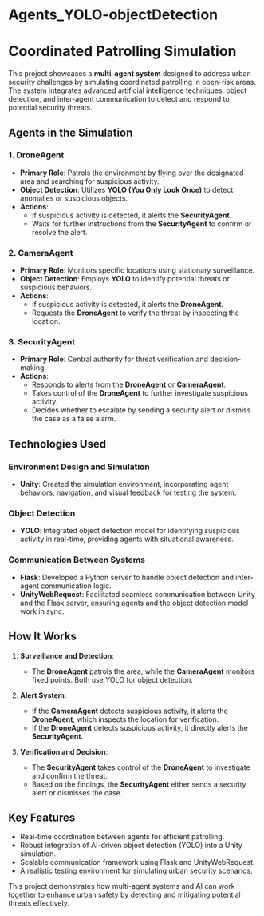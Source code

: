 # Agents_YOLO-objectDetection

# Coordinated Patrolling Simulation

This project showcases a **multi-agent system** designed to address urban security challenges by simulating coordinated patrolling in open-risk areas. The system integrates advanced artificial intelligence techniques, object detection, and inter-agent communication to detect and respond to potential security threats.

## Agents in the Simulation

### 1. **DroneAgent**  
   - **Primary Role**: Patrols the environment by flying over the designated area and searching for suspicious activity.  
   - **Object Detection**: Utilizes **YOLO (You Only Look Once)** to detect anomalies or suspicious objects.  
   - **Actions**:  
     - If suspicious activity is detected, it alerts the **SecurityAgent**.  
     - Waits for further instructions from the **SecurityAgent** to confirm or resolve the alert.  

### 2. **CameraAgent**  
   - **Primary Role**: Monitors specific locations using stationary surveillance.  
   - **Object Detection**: Employs **YOLO** to identify potential threats or suspicious behaviors.  
   - **Actions**:  
     - If suspicious activity is detected, it alerts the **DroneAgent**.  
     - Requests the **DroneAgent** to verify the threat by inspecting the location.  

### 3. **SecurityAgent**  
   - **Primary Role**: Central authority for threat verification and decision-making.  
   - **Actions**:  
     - Responds to alerts from the **DroneAgent** or **CameraAgent**.  
     - Takes control of the **DroneAgent** to further investigate suspicious activity.  
     - Decides whether to escalate by sending a security alert or dismiss the case as a false alarm.  

## Technologies Used

### Environment Design and Simulation  
- **Unity**: Created the simulation environment, incorporating agent behaviors, navigation, and visual feedback for testing the system.  

### Object Detection  
- **YOLO**: Integrated object detection model for identifying suspicious activity in real-time, providing agents with situational awareness.  

### Communication Between Systems  
- **Flask**: Developed a Python server to handle object detection and inter-agent communication logic.  
- **UnityWebRequest**: Facilitated seamless communication between Unity and the Flask server, ensuring agents and the object detection model work in sync.  

## How It Works  
1. **Surveillance and Detection**:  
   - The **DroneAgent** patrols the area, while the **CameraAgent** monitors fixed points. Both use YOLO for object detection.  

2. **Alert System**:  
   - If the **CameraAgent** detects suspicious activity, it alerts the **DroneAgent**, which inspects the location for verification.  
   - If the **DroneAgent** detects suspicious activity, it directly alerts the **SecurityAgent**.  

3. **Verification and Decision**:  
   - The **SecurityAgent** takes control of the **DroneAgent** to investigate and confirm the threat.  
   - Based on the findings, the **SecurityAgent** either sends a security alert or dismisses the case.  

## Key Features  
- Real-time coordination between agents for efficient patrolling.  
- Robust integration of AI-driven object detection (YOLO) into a Unity simulation.  
- Scalable communication framework using Flask and UnityWebRequest.  
- A realistic testing environment for simulating urban security scenarios.  

This project demonstrates how multi-agent systems and AI can work together to enhance urban safety by detecting and mitigating potential threats effectively.
